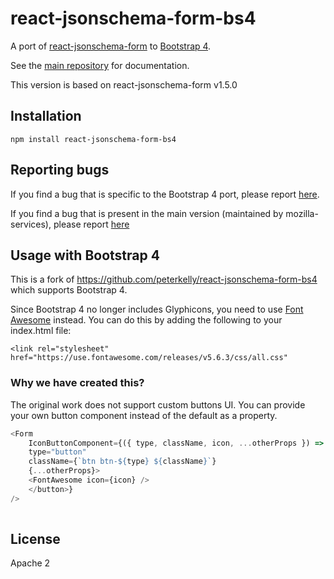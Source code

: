 react-jsonschema-form-bs4
=========================

A port of [react-jsonschema-form](https://github.com/mozilla-services/react-jsonschema-form) to [Bootstrap 4](https://getbootstrap.com/docs/4.2/getting-started/introduction/).

See the [main repository](https://github.com/mozilla-services/react-jsonschema-form#readme) for documentation.

This version is based on react-jsonschema-form v1.5.0


## Installation

    npm install react-jsonschema-form-bs4

## Reporting bugs

If you find a bug that is specific to the Bootstrap 4 port, please report [here](https://github.com/peterkelly/react-jsonschema-form-bs4/issues).

If you find a bug that is present in the main version (maintained by mozilla-services), please report [here](https://github.com/mozilla-services/react-jsonschema-form/issues)

## Usage with Bootstrap 4

This is a fork of https://github.com/peterkelly/react-jsonschema-form-bs4 which supports Bootstrap 4. 

Since Bootstrap 4 no longer includes Glyphicons, you need to use [Font
Awesome](https://origin.fontawesome.com/) instead. You can do this by adding
the following to your index.html file:

    <link rel="stylesheet" href="https://use.fontawesome.com/releases/v5.6.3/css/all.css"


### Why we have created this?
The original work does not support custom buttons UI. You can provide your own button component instead of the default as a property.

```javascript
<Form
    IconButtonComponent={({ type, className, icon, ...otherProps }) => <button
    type="button"
    className={`btn btn-${type} ${className}`}
    {...otherProps}>
    <FontAwesome icon={icon} />
    </button>}
/>
                                                    
```



## License
Apache 2
